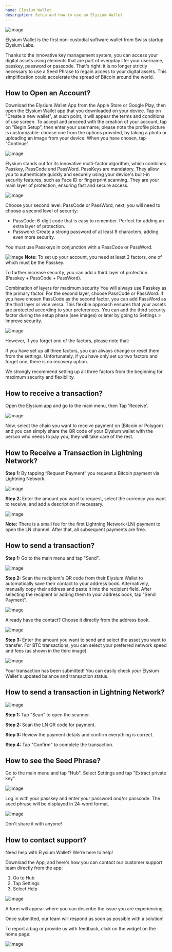 ```yaml
---
name: Elysium Wallet
description: Setup and how to use an Elysium Wallet
---
```


![image](assets/cover.webp)

Elysium Wallet is the first non-custodial software wallet from Swiss startup Elysium Labs.

Thanks to the innovative key management system, you can access your digital assets using elements that are part of everyday life: your username, passkey, password or passcode. That's right: it is no longer strictly necessary to use a Seed Phrase to regain access to your digital assets. This simplification could accelerate the spread of Bitcoin around the world.

## How to Open an Account?

Download the Elysium Wallet App from the Apple Store or Google Play, then open the Elysium Wallet app that you downloaded on your device. Tap on "Create a new wallet", at such point, it will appear the terms and conditions of use screen. To accept and proceed with the creation of your account, tap on "Begin Setup", then enter your username; please note the profile picture is customizable: choose one from the options provided, by taking a photo or uploading an image from your device. When you have chosen, tap "Continue".

![image](assets/en/02.webp)

Elysium stands out for its innovative multi-factor algorithm, which combines Passkey, PassCode and PassWord. PassKeys are mandatory. They allow you to authenticate quickly and securely using your device's built-in security features, such as Face ID or fingerprint scanning. They are your main layer of protection, ensuring fast and secure access.

![image](assets/en/03.webp)

Choose your second level: PassCode or PassWord; next, you will need to choose a second level of security:

- PassCode: 6-digit code that is easy to remember. Perfect for adding an extra layer of protection.
- Password: Create a strong password of at least 8 characters, adding even more security.

You must use Passkeys in conjunction with a PassCode or PassWord.

![image](assets/en/04.webp)
**Note:** To set up your account, you need at least 2 factors, one of which must be the Passkey.

To further increase security, you can add a third layer of protection (Passkey + PassCode + PassWord).

Combination of layers for maximum security
You will always use Passkey as the primary factor. For the second layer, choose PassCode or PassWord.
If you have chosen PassCode as the second factor, you can add PassWord as the third layer or vice versa. This flexible approach ensures that your assets are protected according to your preferences.
You can add the third security factor during the setup phase (see images) or later by going to Settings > Improve security.

![image](assets/en/05.webp)

However, if you forget one of the factors, please note that:

If you have set up all three factors, you can always change or reset them from the settings.
Unfortunately, if you have only set up two factors and forget one, there is no recovery option.

We strongly recommend setting up all three factors from the beginning for maximum security and flexibility.

## How to receive a transaction?

Open the Elysium app and go to the main menu, then Tap 'Receive'.

![image](assets/en/06.webp)

Now, select the chain you want to receive payment on (Bitcoin or Polygon) and you can simply share the QR code of your Elysium wallet with the person who needs to pay you, they will take care of the rest.

## How to Receive a Transaction in Lightning Network?

**Step 1:** By tapping “Request Payment” you request a Bitcoin payment via Lightning Network.

![image](assets/en/07.webp)

**Step 2:** Enter the amount you want to request, select the currency you want to receive, and add a description if necessary.

![image](assets/en/08.webp)

**Note:** There is a small fee for the first Lightning Network (LN) payment to open the LN channel. After that, all subsequent payments are free.

## How to send a transaction?

**Step 1:** Go to the main menu and tap "Send".

![image](assets/en/09.webp)

**Step 2:** Scan the recipient's QR code from their Elysium Wallet to automatically save their contact to your address book. Alternatively, manually copy their address and paste it into the recipient field. After selecting the recipient or adding them to your address book, tap "Send Payment".

![image](assets/en/10.webp)

Already have the contact? Choose it directly from the address book.

![image](assets/en/11.webp)

**Step 3:** Enter the amount you want to send and select the asset you want to transfer.
For BTC transactions, you can select your preferred network speed and fees (as shown in the third image)

![image](assets/en/12.webp)

Your transaction has been submitted! You can easily check your Elysium Wallet's updated balance and transaction status.

## How to send a transaction in Lightning Network?

![image](assets/en/13.webp)

**Step 1:** Tap "Scan" to open the scanner.

**Step 2:** Scan the LN QR code for payment.

**Step 3:** Review the payment details and confirm everything is correct.

**Step 4:** Tap "Confirm" to complete the transaction.

## How to see the Seed Phrase?

Go to the main menu and tap "Hub". Select Settings and tap "Extract private key".

![image](assets/en/14.webp)

Log in with your passkey and enter your password and/or passcode. The seed phrase will be displayed in 24-word format.

![image](assets/en/15.webp)

Don't share it with anyone!

## How to contact support?

Need help with Elysium Wallet? We're here to help!

Download the App, and here's how you can contact our customer support team directly from the app:

1. Go to Hub
2. Tap Settings
3. Select Help

![image](assets/en/16.webp)

A form will appear where you can describe the issue you are experiencing.

Once submitted, our team will respond as soon as possible with a solution!

To report a bug or provide us with feedback, click on the widget on the home page:

![image](assets/en/17.webp)
